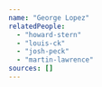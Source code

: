 ```yaml
---
name: "George Lopez"
relatedPeople:
  - "howard-stern"
  - "louis-ck"
  - "josh-peck"
  - "martin-lawrence"
sources: []
---
```


